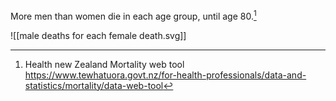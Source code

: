 More men than women die in each age group, until age 80.[^1]

![[male deaths for each female death.svg]]

[^1]: Health new Zealand Mortality web tool https://www.tewhatuora.govt.nz/for-health-professionals/data-and-statistics/mortality/data-web-tool